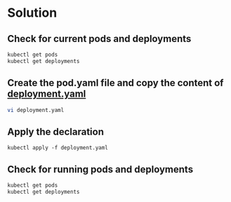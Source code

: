 # Solution

## Check for current pods and deployments

```bash
kubectl get pods
kubectl get deployments
```

## Create the pod.yaml file and copy the content of [deployment.yaml](./deployment.yaml)

```bash
vi deployment.yaml
```

## Apply the declaration

```
kubectl apply -f deployment.yaml
```

## Check for running pods and deployments

```bash
kubectl get pods
kubectl get deployments
```

